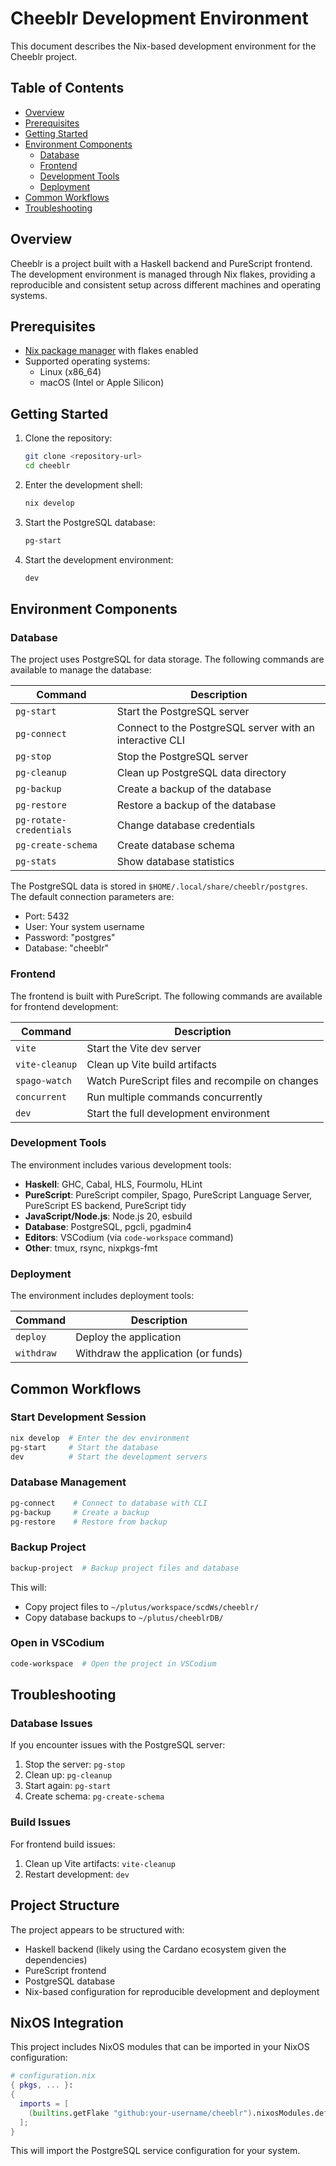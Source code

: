 # Cheeblr Development Environment

This document describes the Nix-based development environment for the Cheeblr project.

## Table of Contents

- [Overview](#overview)
- [Prerequisites](#prerequisites)
- [Getting Started](#getting-started)
- [Environment Components](#environment-components)
  - [Database](#database)
  - [Frontend](#frontend)
  - [Development Tools](#development-tools)
  - [Deployment](#deployment)
- [Common Workflows](#common-workflows)
- [Troubleshooting](#troubleshooting)

## Overview

Cheeblr is a project built with a Haskell backend and PureScript frontend. The development environment is managed through Nix flakes, providing a reproducible and consistent setup across different machines and operating systems.

## Prerequisites

- [Nix package manager](https://nixos.org/download.html) with flakes enabled
- Supported operating systems:
  - Linux (x86_64)
  - macOS (Intel or Apple Silicon)

## Getting Started

1. Clone the repository:
   ```bash
   git clone <repository-url>
   cd cheeblr
   ```

2. Enter the development shell:
   ```bash
   nix develop
   ```

3. Start the PostgreSQL database:
   ```bash
   pg-start
   ```

4. Start the development environment:
   ```bash
   dev
   ```

## Environment Components

### Database

The project uses PostgreSQL for data storage. The following commands are available to manage the database:

| Command | Description |
|---------|-------------|
| `pg-start` | Start the PostgreSQL server |
| `pg-connect` | Connect to the PostgreSQL server with an interactive CLI |
| `pg-stop` | Stop the PostgreSQL server |
| `pg-cleanup` | Clean up PostgreSQL data directory |
| `pg-backup` | Create a backup of the database |
| `pg-restore` | Restore a backup of the database |
| `pg-rotate-credentials` | Change database credentials |
| `pg-create-schema` | Create database schema |
| `pg-stats` | Show database statistics |

The PostgreSQL data is stored in `$HOME/.local/share/cheeblr/postgres`. The default connection parameters are:

- Port: 5432
- User: Your system username
- Password: "postgres"
- Database: "cheeblr"

### Frontend

The frontend is built with PureScript. The following commands are available for frontend development:

| Command | Description |
|---------|-------------|
| `vite` | Start the Vite dev server |
| `vite-cleanup` | Clean up Vite build artifacts |
| `spago-watch` | Watch PureScript files and recompile on changes |
| `concurrent` | Run multiple commands concurrently |
| `dev` | Start the full development environment |

### Development Tools

The environment includes various development tools:

- **Haskell**: GHC, Cabal, HLS, Fourmolu, HLint
- **PureScript**: PureScript compiler, Spago, PureScript Language Server, PureScript ES backend, PureScript tidy
- **JavaScript/Node.js**: Node.js 20, esbuild
- **Database**: PostgreSQL, pgcli, pgadmin4
- **Editors**: VSCodium (via `code-workspace` command)
- **Other**: tmux, rsync, nixpkgs-fmt

### Deployment

The environment includes deployment tools:

| Command | Description |
|---------|-------------|
| `deploy` | Deploy the application |
| `withdraw` | Withdraw the application (or funds) |

## Common Workflows

### Start Development Session

```bash
nix develop  # Enter the dev environment
pg-start     # Start the database
dev          # Start the development servers
```

### Database Management

```bash
pg-connect    # Connect to database with CLI
pg-backup     # Create a backup
pg-restore    # Restore from backup
```

### Backup Project

```bash
backup-project  # Backup project files and database
```

This will:
- Copy project files to `~/plutus/workspace/scdWs/cheeblr/`
- Copy database backups to `~/plutus/cheeblrDB/`

### Open in VSCodium

```bash
code-workspace  # Open the project in VSCodium
```

## Troubleshooting

### Database Issues

If you encounter issues with the PostgreSQL server:

1. Stop the server: `pg-stop`
2. Clean up: `pg-cleanup`
3. Start again: `pg-start`
4. Create schema: `pg-create-schema`

### Build Issues

For frontend build issues:

1. Clean up Vite artifacts: `vite-cleanup`
2. Restart development: `dev`

## Project Structure

The project appears to be structured with:

- Haskell backend (likely using the Cardano ecosystem given the dependencies)
- PureScript frontend
- PostgreSQL database
- Nix-based configuration for reproducible development and deployment

## NixOS Integration

This project includes NixOS modules that can be imported in your NixOS configuration:

```nix
# configuration.nix
{ pkgs, ... }:
{
  imports = [ 
    (builtins.getFlake "github:your-username/cheeblr").nixosModules.default
  ];
}
```

This will import the PostgreSQL service configuration for your system.